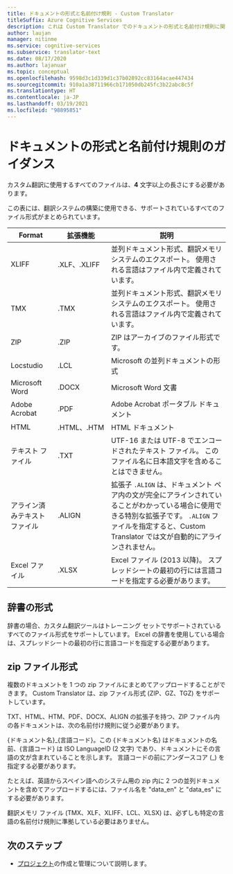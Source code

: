```yaml
---
title: ドキュメントの形式と名前付け規則 - Custom Translator
titleSuffix: Azure Cognitive Services
description: これは Custom Translator でのドキュメントの形式と名前付け規則に関するガイドです。 この概念により、ドキュメント名を管理しやすくなり、名前の競合を避けることができます。
author: laujan
manager: nitinme
ms.service: cognitive-services
ms.subservice: translator-text
ms.date: 08/17/2020
ms.author: lajanuar
ms.topic: conceptual
ms.openlocfilehash: 9598d3c1d339d1c37b02892cc83164acae447434
ms.sourcegitcommit: 910a1a38711966cb171050db245fc3b22abc8c5f
ms.translationtype: HT
ms.contentlocale: ja-JP
ms.lasthandoff: 03/19/2021
ms.locfileid: "98895851"
---
```

# <a name="document-formats-and-naming-convention-guidance"></a>ドキュメントの形式と名前付け規則のガイダンス

カスタム翻訳に使用するすべてのファイルは、**4** 文字以上の長さにする必要があります。

この表には、翻訳システムの構築に使用できる、サポートされているすべてのファイル形式がまとめられています。

| Format            | 拡張機能   | 説明                                                                                                                                                                                                                                                                    |
|-------------------|--------------|--------------------------------------------------------------------------------------------------------------------------------------------------------------------------------------------------------------------------------------------------------------------------------|
| XLIFF             | .XLF、.XLIFF | 並列ドキュメント形式、翻訳メモリ システムのエクスポート。 使用される言語はファイル内で定義されています。                                                                                                                                                              |
| TMX               | .TMX         | 並列ドキュメント形式、翻訳メモリ システムのエクスポート。 使用される言語はファイル内で定義されています。                                                                                                                                                              |
| ZIP               | .ZIP         | ZIP はアーカイブのファイル形式です。                                                                                                                                                                                                        |
| Locstudio         | .LCL         | Microsoft の並列ドキュメントの形式                                                                                                                                                                                                                                      |
| Microsoft Word    | .DOCX        | Microsoft Word 文書                                                                                                                                                                                                                                                        |
| Adobe Acrobat     | .PDF         | Adobe Acrobat ポータブル ドキュメント                                                                                                                                                                                                                                                |
| HTML              | .HTML、.HTM  | HTML ドキュメント                                                                                                                                                                                                                                                                  |
| テキスト ファイル         | .TXT         | UTF-16 または UTF-8 でエンコードされたテキスト ファイル。 このファイル名に日本語文字を含めることはできません。                                                                                                                                                                                        |
| アライン済みテキスト ファイル | .ALIGN       | 拡張子 `.ALIGN` は、ドキュメント ペア内の文が完全にアラインされていることがわかっている場合に使用できる特別な拡張子です。 `.ALIGN` ファイルを指定すると、Custom Translator では文が自動的にアラインされません。 |
| Excel ファイル        | .XLSX        | Excel ファイル (2013 以降)。 スプレッドシートの最初の行には言語コードを指定する必要があります。                                                                                                                                                                                                                                                      |

## <a name="dictionary-formats"></a>辞書の形式

辞書の場合、カスタム翻訳ツールはトレーニング セットでサポートされているすべてのファイル形式をサポートしています。 Excel の辞書を使用している場合は、スプレッドシートの最初の行に言語コードを指定する必要があります。

## <a name="zip-file-formats"></a>zip ファイル形式

複数のドキュメントを 1 つの zip ファイルにまとめてアップロードすることができます。 Custom Translator は、zip ファイル形式 (ZIP、GZ、TGZ) をサポートしています。

TXT、HTML、HTM、PDF、DOCX、ALIGN の拡張子を持つ、ZIP ファイル内の各ドキュメントは、次の名前付け規則に従う必要があります。

{ドキュメント名}\_{言語コード}。この {ドキュメント名} はドキュメントの名前、{言語コード} は ISO LanguageID (2 文字) であり、ドキュメントにその言語の文が含まれていることを示します。 言語コードの前にアンダースコア (_) を指定する必要があります。

たとえば、英語からスペイン語へのシステム用の zip 内に 2 つの並列ドキュメントを含めてアップロードするには、ファイル名を "data_en" と "data_es" にする必要があります。

翻訳メモリ ファイル (TMX、XLF、XLIFF、LCL、XLSX) は、必ずしも特定の言語の名前付け規則に準拠している必要はありません。  

## <a name="next-steps"></a>次のステップ

- [プロジェクト](workspace-and-project.md#what-is-a-custom-translator-project)の作成と管理について説明します。
